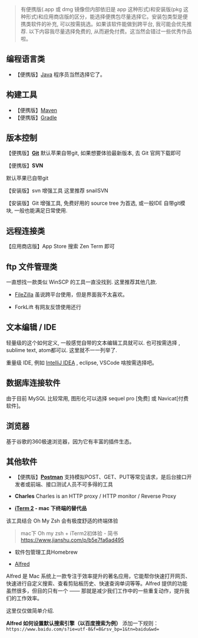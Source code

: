 > 有便携版(.app 或 dmg 镜像但内部依旧是 app 这种形式)和安装版(pkg 这种形式)和应用商店版的区分，能选择便携包尽量选择它。安装包类型是便携类软件的补充, 可以按需挑选。如果该软件能做到跨平台, 我可能会优先推荐. 以下内容我尽量选择免费的, 从而避免付费。这当然会错过一些优秀作品啦。

## 编程语言类

* 【便携版】[Java](https://www.oracle.com/java/technologies/javase-downloads.html) 程序员当然选择它了。

## 构建工具

* 【便携版】[Maven](https://mirrors.huaweicloud.com/apache/maven/maven-3/)
* 【便携版】[Gradle](https://gradle.org/)

## 版本控制

【便携版】**[Git](https://git-scm.com/downloads)**
默认苹果自带git, 如果想要体验最新版本, 去 Git 官网下载即可

【便携版】**SVN**

默认苹果已自带git

【安装版】svn 增强工具  这里推荐 snailSVN

【安装版】Git 增强工具, 免费好用的 source tree 为首选, 或一般IDE 自带git模块, 一般也能满足日常使用.

## 远程连接类

【应用商店版】App Store 搜索 Zen Term 即可

## ftp 文件管理类

一直想找一款类似  WinSCP 的工具一直没找到. 这里推荐其他几款.

* [FileZilla](https://www.filezilla.cn/download/client/) 虽说跨平台使用，但是界面我不太喜欢。

* ForkLift  有网友反馈使用还行

## 文本编辑 / IDE

轻量级的这个如何定义, 一般感觉自带的文本编辑工具就可以. 也可按需选择 , sublime text, atom都可以. 这里就不一一列举了.

重量级 IDE, 例如 [IntelliJ IDEA](https://www.jetbrains.com/idea/) , eclipse, VSCode 啥按需选择吧。

## 数据库连接软件

由于目前 MySQL 比较常用, 图形化可以选择 sequel pro [免费] 或 Navicat[付费软件]。

## 浏览器

基于谷歌的360极速浏览器，因为它有丰富的插件生态。

## 其他软件

* 【便携版】**[Postman](https://www.postman.com/downloads/)**
支持模拟POST、GET、PUT等常见请求，是后台接口开发者或前端、接口测试人员不可多得的工具

* **Charles**
Charles is an HTTP proxy / HTTP monitor / Reverse Proxy

* **[iTerm 2](https://www.iterm2.com/downloads.html) - mac 下终端的替代品**

该工具结合  Oh My Zsh 会有极度舒适的终端体验

> mac下 Oh my zsh + iTerm2初体验 - 简书
<https://www.jianshu.com/p/b5e7fa6ad495>

* 软件包管理工具Homebrew

* [Alfred](https://www.alfredapp.com/)

Alfred 是 Mac 系统上一款专注于效率提升的著名应用，它能帮你快速打开网页、快速进行自定义搜索、查看剪贴板历史、快速查询单词等等。Alfred 提供的功能虽然很多，但目的只有一个 —— 那就是减少我们工作中的一些重复动作，提升我们的工作效率。

这里仅仅做简单介绍.

**Alfred 如何设置默认搜索引擎（以百度搜索为例）**
添加一下规则：`https://www.baidu.com/s?ie=utf-8&f=8&rsv_bp=1&tn=baidu&wd=`
